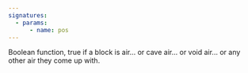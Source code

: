 ```yaml
---
signatures:
  - params:
      - name: pos
---
```


Boolean function, true if a block is air... or cave air... or void air... or any other air they come up with.
